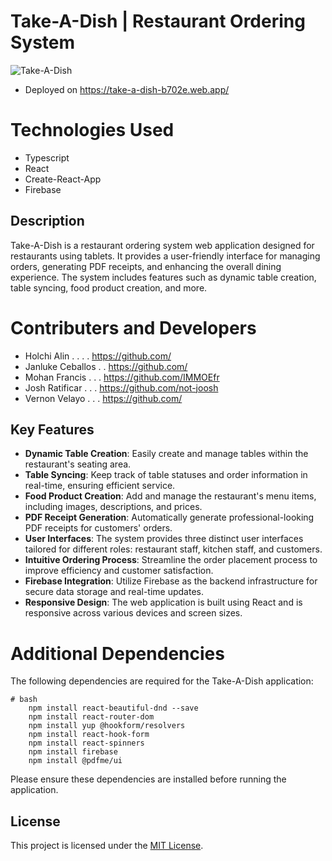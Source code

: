 # Take-A-Dish | Restaurant Ordering System


![Take-A-Dish](https://github.com/IMMOEfr/Take-A-Dish/assets/105687297/ba263672-7875-4ac3-bb94-ffbcf2bd5e35)
- Deployed on https://take-a-dish-b702e.web.app/
# Technologies Used
- Typescript
- React
- Create-React-App
- Firebase

## Description

Take-A-Dish is a restaurant ordering system web application designed for restaurants using tablets. It provides a user-friendly interface for managing orders, generating PDF receipts, and enhancing the overall dining experience. The system includes features such as dynamic table creation, table syncing, food product creation, and more.

# Contributers and Developers
- Holchi Alin . . . .  https://github.com/
- Janluke Ceballos . . https://github.com/
- Mohan Francis . . .  https://github.com/IMMOEfr
- Josh Ratificar . . . https://github.com/not-joosh
- Vernon Velayo . . .  https://github.com/


## Key Features

- **Dynamic Table Creation**: Easily create and manage tables within the restaurant's seating area.
- **Table Syncing**: Keep track of table statuses and order information in real-time, ensuring efficient service.
- **Food Product Creation**: Add and manage the restaurant's menu items, including images, descriptions, and prices.
- **PDF Receipt Generation**: Automatically generate professional-looking PDF receipts for customers' orders.
- **User Interfaces**: The system provides three distinct user interfaces tailored for different roles: restaurant staff, kitchen staff, and customers.
- **Intuitive Ordering Process**: Streamline the order placement process to improve efficiency and customer satisfaction.
- **Firebase Integration**: Utilize Firebase as the backend infrastructure for secure data storage and real-time updates.
- **Responsive Design**: The web application is built using React and is responsive across various devices and screen sizes.

# Additional Dependencies
The following dependencies are required for the Take-A-Dish application:

    # bash
        npm install react-beautiful-dnd --save
        npm install react-router-dom
        npm install yup @hookform/resolvers
        npm install react-hook-form
        npm install react-spinners
        npm install firebase
        npm install @pdfme/ui

Please ensure these dependencies are installed before running the application.

## License

This project is licensed under the [MIT License](LICENSE).
